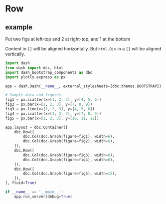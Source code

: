 # Row

## example
Put two figs at left-top and 2 at right-top, and 1 at the bottom

Content in `[]` will be aligned horizontally. But `html.Div` in a `[]` will be aligned vertically.
```py
import dash
from dash import dcc, html
import dash_bootstrap_components as dbc
import plotly.express as px

app = dash.Dash(__name__, external_stylesheets=[dbc.themes.BOOTSTRAP])

# Sample data and figures
fig1 = px.scatter(x=[1, 2, 3], y=[4, 5, 6])
fig2 = px.bar(x=[1, 2, 3], y=[7, 8, 9])
fig3 = px.line(x=[1, 2, 3], y=[4, 5, 6])
fig4 = px.scatter(x=[1, 2, 3], y=[7, 8, 9])
fig5 = px.bar(x=[1, 2, 3], y=[10, 11, 12])

app.layout = dbc.Container([
    dbc.Row([
        dbc.Col(dcc.Graph(figure=fig1), width=6),
        dbc.Col(dcc.Graph(figure=fig2), width=6),
    ]),
    dbc.Row([
        dbc.Col(dcc.Graph(figure=fig3), width=6),
        dbc.Col(dcc.Graph(figure=fig4), width=6),
    ]),
    dbc.Row([
        dbc.Col(dcc.Graph(figure=fig5), width=12),
    ]),
], fluid=True)

if __name__ == '__main__':
    app.run_server(debug=True)
```
